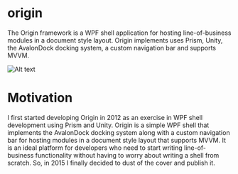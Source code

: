 # origin
The Origin framework is a WPF shell application for hosting line-of-business modules in a document style layout. Origin implements uses Prism, Unity, the AvalonDock docking system, a custom navigation bar and supports MVVM.

![Alt text](/relative/path/to/img.jpg?raw=true "Optional Title")

# Motivation
I first started developing Origin in 2012 as an exercise in WPF shell development using Prism and Unity. Origin is a simple WPF shell that implements the AvalonDock docking system along with a custom navigation bar for hosting modules in a document style layout that supports MVVM. It is an ideal platform for developers who need to start writing line-of-business functionality without having to worry about writing a shell from scratch. So, in 2015 I finally decided to dust of the cover and publish it.

